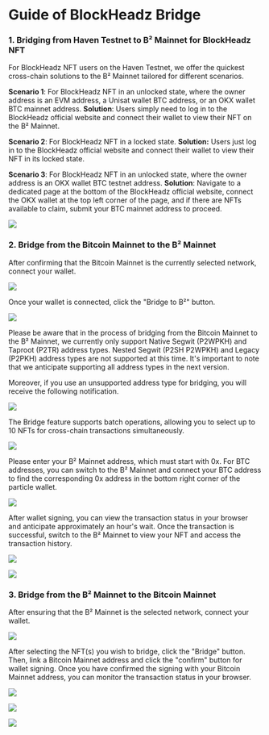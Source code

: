 # Guide of BlockHeadz Bridge
### 1. Bridging from Haven Testnet to B² Mainnet for BlockHeadz NFT
For BlockHeadz NFT users on the Haven Testnet, we offer the quickest cross-chain solutions to the B² Mainnet tailored for different scenarios.

**Scenario 1**: For BlockHeadz NFT in an unlocked state, where the owner address is an EVM address, a Unisat wallet BTC address, or an OKX wallet BTC mainnet address.
**Solution**: Users simply need to log in to the BlockHeadz official website and connect their wallet to view their NFT on the B² Mainnet.

**Scenario 2**: For BlockHeadz NFT in a locked state.
**Solution:** Users just log in to the BlockHeadz official website and connect their wallet to view their NFT in its locked state.

**Scenario 3**: For BlockHeadz NFT in an unlocked state, where the owner address is an OKX wallet BTC testnet address.
**Solution**: Navigate to a dedicated page at the bottom of the BlockHeadz official website, connect the OKX wallet at the top left corner of the page, and if there are NFTs available to claim, submit your BTC mainnet address to proceed.

![](https://quicknode.quicknode-ipfs.com/ipfs/QmPKNxv5sqNp5yqepLVU1p8xnhZ4vPagDjT1jsw8r6iRrS)

### 2. Bridge from the Bitcoin Mainnet to the B² Mainnet
After confirming that the Bitcoin Mainnet is the currently selected network, connect your wallet.

![](https://quicknode.quicknode-ipfs.com/ipfs/Qmb6qWP1KzaoJJVMxuPGLcaFX1AsGZHfMq8Z8eZbqQ2yJp)

Once your wallet is connected, click the "Bridge to B²" button.

![](https://quicknode.quicknode-ipfs.com/ipfs/QmZ5SbB9TMvmCFzboU8SoPApEa2kTRgciSxQkyCXaKtz2e)

Please be aware that in the process of bridging from the Bitcoin Mainnet to the B² Mainnet, we currently only support Native Segwit (P2WPKH) and Taproot (P2TR) address types. Nested Segwit (P2SH P2WPKH) and Legacy (P2PKH) address types are not supported at this time. It's important to note that we anticipate supporting all address types in the next version.

Moreover, if you use an unsupported address type for bridging, you will receive the following notification.

![](https://quicknode.quicknode-ipfs.com/ipfs/QmaUScF6bEuCTbKscq2jeEhNKx9HPorPhBjySAEhcSVFMw)

The Bridge feature supports batch operations, allowing you to select up to 10 NFTs for cross-chain transactions simultaneously.

![](https://quicknode.quicknode-ipfs.com/ipfs/QmQiSUGngJYbtC2KaBrYGR7JR8FNDgxE4fZPu9vQLQSkJK)


Please enter your B² Mainnet address, which must start with 0x. For BTC addresses, you can switch to the B² Mainnet and connect your BTC address to find the corresponding 0x address in the bottom right corner of the particle wallet. 

![](https://quicknode.quicknode-ipfs.com/ipfs/QmauPfGyzL7jnf8rHB9jz7uXo14poSyMgxWTdnU8DkeaLS)

After wallet signing, you can view the transaction status in your browser and anticipate approximately an hour's wait. Once the transaction is successful, switch to the B² Mainnet to view your NFT and access the transaction history.

![](https://quicknode.quicknode-ipfs.com/ipfs/QmZ13QCCvLiSPN2Z7vZNbMAcYmUy1Uz3ytRh1Vw1Qy51BA)

![](https://quicknode.quicknode-ipfs.com/ipfs/QmQ8EwAUSNa9WZmAS43bQnVoCcTvftfNvhJ7idhWS2PsqZ)


### 3. Bridge from the B² Mainnet to the Bitcoin Mainnet
After ensuring that the B² Mainnet is the selected network, connect your wallet.

![](https://quicknode.quicknode-ipfs.com/ipfs/QmedsYiJQnjyJ8hQaKyxfFm6gRLs2FEMFKDZK4S6hAsHLy)


After selecting the NFT(s) you wish to bridge, click the "Bridge" button. Then, link a Bitcoin Mainnet address and click the "confirm" button for wallet signing. Once you have confirmed the signing with your Bitcoin Mainnet address, you can monitor the transaction status in your browser.

![](https://quicknode.quicknode-ipfs.com/ipfs/QmYD5j3YkZ6Nsc8E7R348khheCrjnqwgeC8qwPeNwMsuuU)

![](https://quicknode.quicknode-ipfs.com/ipfs/QmVKGuCoKnYfvEhbcaL5J8FJHiV7tfoVuEspnaLU6kJafY)


![](https://quicknode.quicknode-ipfs.com/ipfs/QmazSptYgZ3meZ8MUgQKTrdnJrUT8GMyZ44UPcFPcr4Z8N)
